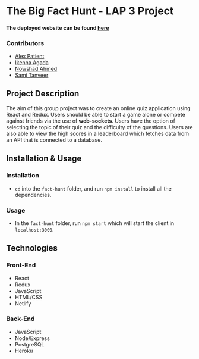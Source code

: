 # The Big Fact Hunt - LAP 3 Project

#### The deployed website can be found [here](https://big-fact-hunt.netlify.app)

### Contributors
- [Alex Patient](https://github.com/apatient97)
- [Ikenna Agada](https://github.com/ikenna98)
- [Nowshad Ahmed](https://github.com/Nowshad10)
- [Sami Tanveer](https://githhub.com/Sami1600)

## Project Description
The aim of this group project was to create an online quiz application using React and Redux. Users should be able to start a game alone or compete against friends via the use of **web-sockets**. Users have the option of selecting the topic of their quiz and the difficulty of the questions. Users are also able to view the high scores in a leaderboard which fetches data from an API that is connected to a database.

## Installation & Usage

### Installation
- `cd` into the `fact-hunt` folder, and run `npm install` to install all the dependencies.

### Usage
- In the `fact-hunt` folder, run `npm start` which will start the client in `localhost:3000`.

## Technologies

### Front-End
- React
- Redux
- JavaScript
- HTML/CSS
- Netlify

### Back-End
- JavaScript
- Node/Express
- PostgreSQL
- Heroku

